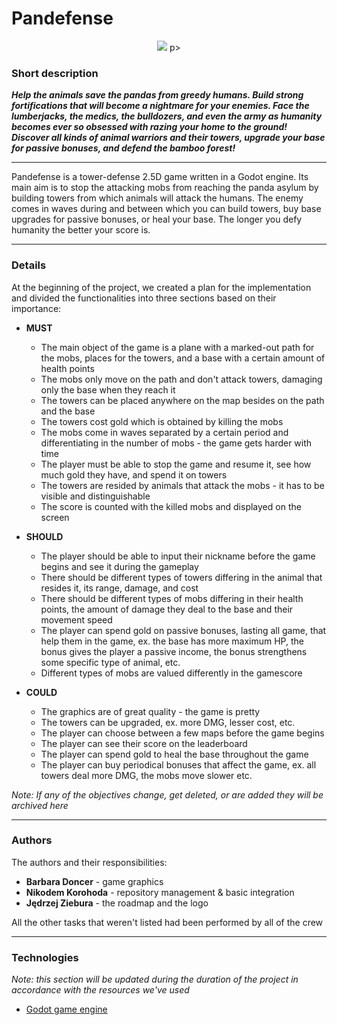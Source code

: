 # Pandefense

<p align="center">
    <img src="https://github.com/Loloxon/Pandefense/assets/92650724/884b8787-2690-4071-9495-35fa94cdc83e">
p>

### Short description
***Help the animals save the pandas from greedy humans. Build strong fortifications that will become a nightmare for your enemies. Face the lumberjacks, the medics, the bulldozers, and even the army as humanity becomes ever so obsessed with razing your home to the ground!
Discover all kinds of animal warriors and their towers, upgrade your base for passive bonuses, and defend the bamboo forest!***

_______________________________________________________________________________________________________________________________

Pandefense is a tower-defense 2.5D game written in a Godot engine. Its main aim is to stop the attacking mobs from reaching the panda asylum by building towers from which animals will attack the humans. The enemy comes in waves during and between which you can build towers, buy base upgrades for passive bonuses, or heal your base. 
The longer you defy humanity the better your score is.

_______________________________________________________________________________________________________________________________

### Details

At the beginning of the project, we created a plan for the implementation and divided the functionalities into three sections based on their importance:

* **MUST**
  * The main object of the game is a plane with a marked-out path for the mobs, places for the towers, and a base with a certain amount of health points
  * The mobs only move on the path and don't attack towers, damaging only the base when they reach it
  * The towers can be placed anywhere on the map besides on the path and the base
  * The towers cost gold which is obtained by killing the mobs
  * The mobs come in waves separated by a certain period and differentiating in the number of mobs - the game gets harder with time
  * The player must be able to stop the game and resume it, see how much gold they have, and spend it on towers
  * The towers are resided by animals that attack the mobs - it has to be visible and distinguishable
  * The score is counted with the killed mobs and displayed on the screen
      
* **SHOULD**
  * The player should be able to input their nickname before the game begins and see it during the gameplay
  * There should be different types of towers differing in the animal that resides it, its range, damage, and cost
  * There should be different types of mobs differing in their health points, the amount of damage they deal to the base and their movement speed
  * The player can spend gold on passive bonuses, lasting all game, that help them in the game, ex. the base has more maximum HP, the bonus gives the player a passive income, the bonus strengthens some specific type of animal, etc.
  * Different types of mobs are valued differently in the gamescore
    
* **COULD**
  * The graphics are of great quality - the game is pretty
  * The towers can be upgraded, ex. more DMG, lesser cost, etc.
  * The player can choose between a few maps before the game begins
  * The player can see their score on the leaderboard
  * The player can spend gold to heal the base throughout the game
  * The player can buy periodical bonuses that affect the game, ex. all towers deal more DMG, the mobs move slower etc.

*Note: If any of the objectives change, get deleted, or are added they will be archived here*

_______________________________________________________________________________________________________________________________

### Authors

The authors and their responsibilities:
* **Barbara Doncer** - game graphics
* **Nikodem Korohoda** - repository management & basic integration
* **Jędrzej Ziebura** - the roadmap and the logo

All the other tasks that weren't listed had been performed by all of the crew

_______________________________________________________________________________________________________________________________


### Technologies

*Note: this section will be updated during the duration of the project in accordance with the resources we've used*

* [Godot game engine](https://godotengine.org/)




